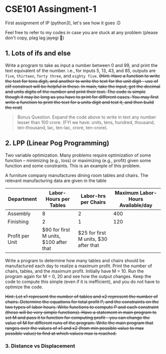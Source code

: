 # CSE101 Assingment-1
 First assignment of IP (python3), let's see how it goes :D 
 
 Feel free to refer to my codes in case you are stuck at any problem (please don't copy, plag lag jayegi 🗿)

 ## 1. Lots of ifs and else
 Write a program to take as input a number between 0 and 99, and print the text equivalent of the number. i.e., for inputs 5, 13, 43, and 85, outputs are `five`, `thirteen`, `forty three`, and `eighty five`. ~~(Hint: Have a function to write the text for tens digit, and another to write the text for the unit digit - use of elif construct will be helpful in these. In main, take the input, get the decimal and units digits of the number and print their text. The code is simple though it may be long as you have to print for different cases. You may first write a function to print the text for a units digit and test it, and then build the rest)~~

> Bonus Question. Expand the code above to write in text any number lesser than 100 crore. (FYI we have: units, tens, hundred, thousand, ten-thousand, lac, ten-lac, crore, ten-crore).

## 2. LPP (Linear Pog Programming)
Two variable optimization. Many problems require optimization of some function – minimizing (e.g., loss) or maximizing (e.g., profit) given some function and some constraints. This is an example of this problem.

A furniture company manufactures dining room tables and chairs. The relevant manufacturing data are given in the table

| Department      | Labor-Hours per Tables                 | Labor-hrs per Chairs                  | Maximum Labor-Hours Available/day |
| ----------      | ----------------------                 | --------------------                  | --------------------------------- |
| Assembly        | 8                                      | 2                                     | 400                               |
| Finishing       | 2                                      | 1                                     | 120                               |
| Profit per Unit | $90 for first M units, $100 after that | $25 for first M units, $30 after that |                                   |


Write a program to determine how many tables and chairs should be manufactured each day to realize a maximum profit. Print the number of chairs, tables, and the maximum profit. Initially have M = 10. Run the program again for M = 0, 20 and see how the output changes. Keep the code to compute this simple (even if it is inefficient), and you do not have to optimize the code.

~~Hint: Let x1 represent the number of tables and x2 represent the number of chairs. Determine the equations for total profit P, and the constraints on the two types of labor hours. Write functions to compute P and each constraint (these will be very simple functions). Have a statement in main program to set M and pass it to function for computing profit - you can change the value of M for different runs of the program. Write the main program that ranges over the values of x1 and x2 (from min possible value to max possible value) to find at which values max is reached.~~

### 3. Distance vs Displacement
